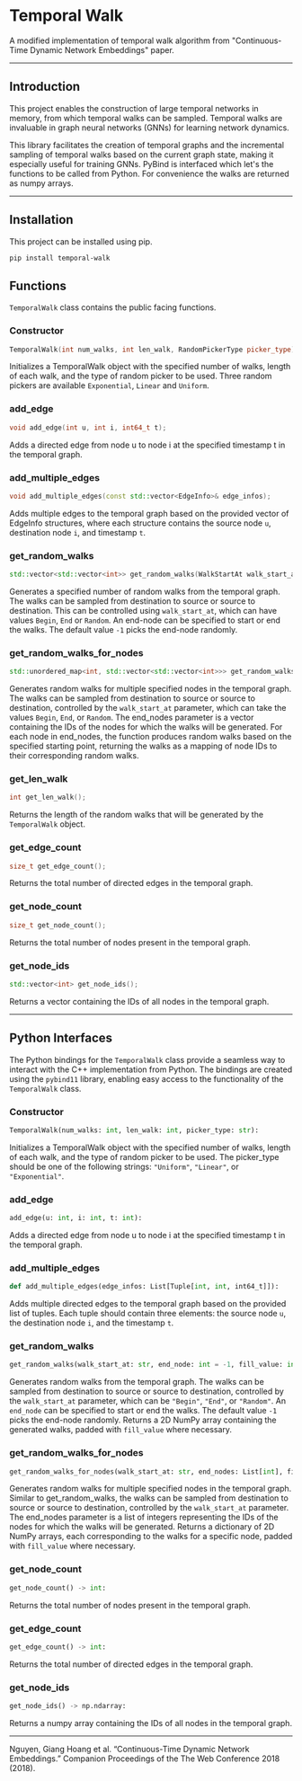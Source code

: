 # Temporal Walk

A modified implementation of temporal walk algorithm from "Continuous-Time Dynamic Network Embeddings" paper.

---

## Introduction

This project enables the construction of large temporal networks in memory, from which temporal walks can be sampled. Temporal walks are invaluable in graph neural networks (GNNs) for learning network dynamics.

This library facilitates the creation of temporal graphs and the incremental sampling of temporal walks based on the current graph state, making it especially useful for training GNNs. PyBind is interfaced which let's the functions to be called from Python. For convenience the walks are returned as numpy arrays.

---

## Installation

This project can be installed using pip.

```bash
pip install temporal-walk
```

## Functions

`TemporalWalk` class contains the public facing functions.

### Constructor

```cpp
TemporalWalk(int num_walks, int len_walk, RandomPickerType picker_type);
```

Initializes a TemporalWalk object with the specified number of walks, length of each walk, and the type of random picker to be used. Three random pickers are available `Exponential`, `Linear` and `Uniform`.

### add_edge

```cpp
void add_edge(int u, int i, int64_t t);
```

Adds a directed edge from node u to node i at the specified timestamp t in the temporal graph.

### add_multiple_edges

```cpp
void add_multiple_edges(const std::vector<EdgeInfo>& edge_infos);
```

Adds multiple edges to the temporal graph based on the provided vector of EdgeInfo structures, where each structure contains the source node `u`, destination node `i`, and timestamp `t`.

### get_random_walks

```cpp
std::vector<std::vector<int>> get_random_walks(WalkStartAt walk_start_at, int end_node=-1);
```

Generates a specified number of random walks from the temporal graph. The walks can be sampled from destination to source or source to destination. This can be controlled using `walk_start_at`, which can have values `Begin`, `End` or `Random`. An end-node can be specified to start or end the walks. The default value `-1` picks the end-node randomly.

### get_random_walks_for_nodes

```cpp
std::unordered_map<int, std::vector<std::vector<int>>> get_random_walks_for_nodes(WalkStartAt walk_start_at, const std::vector<int>& end_nodes);
```

Generates random walks for multiple specified nodes in the temporal graph. The walks can be sampled from destination to source or source to destination, controlled by the `walk_start_at` parameter, which can take the values `Begin`, `End`, or `Random`. The end_nodes parameter is a vector containing the IDs of the nodes for which the walks will be generated. For each node in end_nodes, the function produces random walks based on the specified starting point, returning the walks as a mapping of node IDs to their corresponding random walks.

### get_len_walk

```cpp
int get_len_walk();
```

Returns the length of the random walks that will be generated by the `TemporalWalk` object.

### get_edge_count

```cpp
size_t get_edge_count();
```

Returns the total number of directed edges in the temporal graph.

### get_node_count

```cpp
size_t get_node_count();
```

Returns the total number of nodes present in the temporal graph.

### get_node_ids

```cpp
std::vector<int> get_node_ids();
```

Returns a vector containing the IDs of all nodes in the temporal graph.

---

## Python Interfaces

The Python bindings for the `TemporalWalk` class provide a seamless way to interact with the C++ implementation from Python. The bindings are created using the `pybind11` library, enabling easy access to the functionality of the `TemporalWalk` class.

### Constructor

```python
TemporalWalk(num_walks: int, len_walk: int, picker_type: str):
```

Initializes a TemporalWalk object with the specified number of walks, length of each walk, and the type of random picker to be used. The picker_type should be one of the following strings: `"Uniform"`, `"Linear"`, or `"Exponential"`.

### add_edge

```python
add_edge(u: int, i: int, t: int):
```

Adds a directed edge from node u to node i at the specified timestamp t in the temporal graph.

### add_multiple_edges

```python
def add_multiple_edges(edge_infos: List[Tuple[int, int, int64_t]]):
```

Adds multiple directed edges to the temporal graph based on the provided list of tuples. Each tuple should contain three elements: the source node `u`, the destination node `i`, and the timestamp `t`.

### get_random_walks

```python
get_random_walks(walk_start_at: str, end_node: int = -1, fill_value: int = 0) -> np.ndarray:
```

Generates random walks from the temporal graph. The walks can be sampled from destination to source or source to destination, controlled by the `walk_start_at` parameter, which can be `"Begin"`, `"End"`, or `"Random"`. An `end_node` can be specified to start or end the walks. The default value `-1` picks the end-node randomly. Returns a 2D NumPy array containing the generated walks, padded with `fill_value` where necessary.

### get_random_walks_for_nodes

```python
get_random_walks_for_nodes(walk_start_at: str, end_nodes: List[int], fill_value: int = 0) -> Dict[int, np.ndarray]:
```

Generates random walks for multiple specified nodes in the temporal graph. Similar to get_random_walks, the walks can be sampled from destination to source or source to destination, controlled by the `walk_start_at` parameter. The end_nodes parameter is a list of integers representing the IDs of the nodes for which the walks will be generated. Returns a dictionary of 2D NumPy arrays, each corresponding to the walks for a specific node, padded with `fill_value` where necessary.

### get_node_count

```python
get_node_count() -> int:
```

Returns the total number of nodes present in the temporal graph.

### get_edge_count

```python
get_edge_count() -> int:
```

Returns the total number of directed edges in the temporal graph.

### get_node_ids

```python
get_node_ids() -> np.ndarray:
```
Returns a numpy array containing the IDs of all nodes in the temporal graph.

---

Nguyen, Giang Hoang et al. “Continuous-Time Dynamic Network Embeddings.” Companion Proceedings of the The Web Conference 2018 (2018).